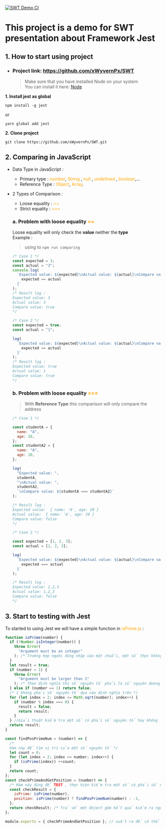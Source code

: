 [![SWT Demo CI](https://github.com/xWyvernPx/SWT/actions/workflows/node.js.yml/badge.svg)](https://github.com/xWyvernPx/SWT/actions/workflows/node.js.yml)

# **This project is a demo for SWT presentation about Framework Jest**

## **1. How to start using project**

- ### **Project link: https://github.com/xWyvernPx/SWT**
  > Make sure that you have installed Node on your system <br>
  > You can install it here: [Node](https://nodejs.org/en/download/)

**1. Install jest as global**

```
npm install -g jest
```

or

```
yarn global add jest
```

**2. Clone project**

```git
git clone https://github.com/xWyvernPx/SWT.git
```

## **2. Comparing in JavaScript**

- Data Type in JavaScript :
  - Primary type :
    <span style="color:orange">number</span>,
    <span style="color:orange">String</span> ,
    <span style="color:orange">null</span> ,
    <span style="color:orange">undefined</span> ,
    <span style="color:orange">boolean</span>,...
  - Reference Type :
    <span style="color:orange">Object</span>,
    <span style="color:orange">Array</span>.
- 2 Types of Comparison :

  - Loose equality : <span style="color:orange">==</span>
  - Strict equality : <span style="color:orange">===</span>

  ### a. Problem with loose equality <span style="color:orange">==</span>

  Loose equality will only check the **value** neither the **type** <br>
  Example :

  > using to `npm run comparing`

  ```js
  /* Case 1 */
  const expected = 3;
  const actual = "3";
  console.log(
    `Expected value: ${expected}\nActual value: ${actual}\nCompare value: ${
      expected == actual
    }`
  );
  /* Result log : 
  Expected value: 3
  Actual value: 3
  Compare value: true
  */
  ```

  ```js
  /* Case 2 */
  const expected = true;
  const actual = "1";

  log(
    `Expected value: ${expected}\nActual value: ${actual}\nCompare value: ${
      expected == actual
    }`
  );
  /* Result log : 
  Expected value: true
  Actual value: 1
  Compare value: true
  */
  ```

  ### b. Problem with loose equality <span style="color:orange">**===**</span>

  > With **Reference Type** this comparison will only compare the address

  ```js
  /* Case 1 */

  const studentA = {
    name: "A",
    age: 20,
  };
  const studentA2 = {
    name: "A",
    age: 20,
  };

  log(
    "Expected value: ",
    studentA,
    "\nActual value: ",
    studentA2,
    `\nCompare value: ${studentA === studentA2}`
  );

  /* Result log : 
  Expected value:  { name: 'A', age: 20 } 
  Actual value:  { name: 'A', age: 20 } 
  Compare value: false
  */
  ```

  ```js
  /* Case 2 */

  const expected = [1, 2, 3];
  const actual = [1, 2, 3];

  log(
    `Expected value: ${expected}\nActual value: ${actual}\nCompare value: ${
      expected === actual
    }`
  );

  /* Result log : 
  Expected value: 1,2,3
  Actual value: 1,2,3
  Compare value: false
  */
  ```

## **3. Start to testing with Jest**

To started to using Jest we will have a simple function in <span style="color:orange">isPrime.js</span> :

```js
function isPrime(number) {
  if (!Number.isInteger(number)) {
    throw Error(
      "Argument must be an integer"
    ); /* Trường hợp người dùng nhập vào một chuỗi, một số thực không phải số nguyên */
  }
  let result = true;
  if (number < 1) {
    throw Error(
      "Argument must be larger than 1"
    ); /* Theo định nghĩa thì số nguyên tố phải là số nguyên dương lớn hơn 1 */
  } else if (number == 1) return false;
  /* 1 không phải số nguyên tố dựa vào định nghĩa trên */
  for (let index = 2; index <= Math.sqrt(number); index++) {
    if (number % index === 0) {
      result = false;
      return result;
    }
  } //Giải thuật kiểm tra một số có phải số nguyên tố hay không
  return result;
}

const findPosPrimeNum = (number) => {
  /*
  Hàm này để tìm vị trí của một số nguyên tố */
  let count = 0;
  for (let index = 2; index <= number; index++) {
    if (isPrime(index)) ++count;
  }
  return count;
};
const checkPrimeAndGetPosition = (number) => {
  /* Hàm này dùng để TEST , thực hiện kiểm tra một số có phải số nguyên tố không , nếu phải thì tìm vị trí  */
  const checkResult = {
    isPrime: isPrime(number),
    position: isPrime(number) ? findPosPrimeNum(number) : -1,
  };
  return checkResult; /* Trả về một Object gôm kết quả kiểm ra nguyên tố và nếu là số nguyên tố thì trả về vị trí, còn không phải số nguyên tố thì vị trí là -1 */
};

module.exports = { checkPrimeAndGetPosition }; // xuất ra để có thể sử dụng chỗ khác, sử dụng trong hàm test
```
